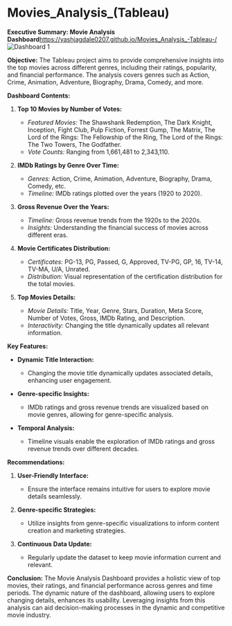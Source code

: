 # Movies_Analysis_(Tableau)
**Executive Summary: Movie Analysis Dashboard**https://yashjagdale0207.github.io/Movies_Analysis_-Tableau-/
![Dashboard 1](https://github.com/yashjagdale0207/movies-analysis/assets/145290827/56cdd8d6-324d-4ca5-83c4-b4d27035f11f)


**Objective:**
The Tableau project aims to provide comprehensive insights into the top movies across different genres, including their ratings, popularity, and financial performance. The analysis covers genres such as Action, Crime, Animation, Adventure, Biography, Drama, Comedy, and more.

**Dashboard Contents:**

1. **Top 10 Movies by Number of Votes:**
   - *Featured Movies:* The Shawshank Redemption, The Dark Knight, Inception, Fight Club, Pulp Fiction, Forrest Gump, The Matrix, The Lord of the Rings: The Fellowship of the Ring, The Lord of the Rings: The Two Towers, The Godfather.
   - *Vote Counts:* Ranging from 1,661,481 to 2,343,110.

2. **IMDb Ratings by Genre Over Time:**
   - *Genres:* Action, Crime, Animation, Adventure, Biography, Drama, Comedy, etc.
   - *Timeline:* IMDb ratings plotted over the years (1920 to 2020).

3. **Gross Revenue Over the Years:**
   - *Timeline:* Gross revenue trends from the 1920s to the 2020s.
   - *Insights:* Understanding the financial success of movies across different eras.

4. **Movie Certificates Distribution:**
   - *Certificates:* PG-13, PG, Passed, G, Approved, TV-PG, GP, 16, TV-14, TV-MA, U/A, Unrated.
   - *Distribution:* Visual representation of the certification distribution for the total movies.

5. **Top Movies Details:**
   - *Movie Details:* Title, Year, Genre, Stars, Duration, Meta Score, Number of Votes, Gross, IMDb Rating, and Description.
   - *Interactivity:* Changing the title dynamically updates all relevant information.

**Key Features:**

- **Dynamic Title Interaction:**
  - Changing the movie title dynamically updates associated details, enhancing user engagement.

- **Genre-specific Insights:**
  - IMDb ratings and gross revenue trends are visualized based on movie genres, allowing for genre-specific analysis.

- **Temporal Analysis:**
  - Timeline visuals enable the exploration of IMDb ratings and gross revenue trends over different decades.

**Recommendations:**

1. **User-Friendly Interface:**
   - Ensure the interface remains intuitive for users to explore movie details seamlessly.

2. **Genre-specific Strategies:**
   - Utilize insights from genre-specific visualizations to inform content creation and marketing strategies.

3. **Continuous Data Update:**
   - Regularly update the dataset to keep movie information current and relevant.

**Conclusion:**
The Movie Analysis Dashboard provides a holistic view of top movies, their ratings, and financial performance across genres and time periods. The dynamic nature of the dashboard, allowing users to explore changing details, enhances its usability. Leveraging insights from this analysis can aid decision-making processes in the dynamic and competitive movie industry.


